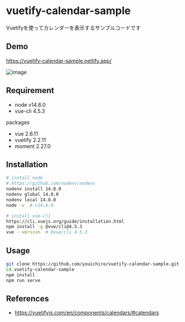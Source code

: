 # vuetify-calendar-sample
Vuetifyを使ってカレンダーを表示するサンプルコードです

## Demo
https://vuetify-calendar-sample.netlify.app/

![image](https://user-images.githubusercontent.com/20487308/90312610-cd17a000-df40-11ea-8027-4a8aa23fcc42.png)

## Requirement

- node v14.8.0
- vue-cli 4.5.3

packages

- vue 2.6.11
- vuetify 2.2.11
- moment 2.27.0

## Installation

```bash
# install node
# https://github.com/nodenv/nodenv
nodenv install 14.8.0
nodenv global 14.8.0
nodenv local 14.8.0
node -v  # v14.8.0

# install vue-cli
https://cli.vuejs.org/guide/installation.html
npm install -g @vue/cli@4.5.3
vue --version  # @vue/cli 4.5.3
```

## Usage

```bash
git clone https://github.com/youichiro/vuetify-calendar-sample.git
cd vuetify-calendar-sample
npm install
npm run serve
```

## References

- https://vuetifyjs.com/en/components/calendars/#calendars
